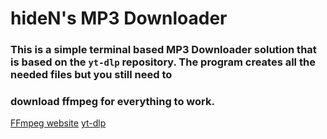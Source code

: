 # hideN's MP3 Downloader
### This is a simple terminal based MP3 Downloader solution that is based on the `yt-dlp` repository. The program creates all the needed files but you still need to
### download ffmpeg for everything to work.

[FFmpeg website](https://github.com/BtbN/FFmpeg-Builds)
[yt-dlp](https://github.com/yt-dlp/yt-dlp)